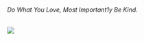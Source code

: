 ###### Do What You Love, Most Important1y Be Kind.
![](https://komarev.com/ghpvc/?username=meuzgebre)
